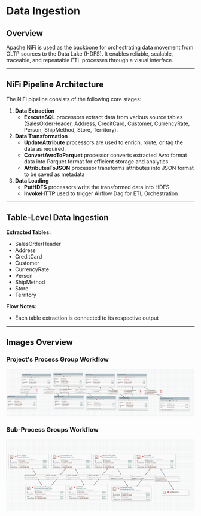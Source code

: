 # Data Ingestion 

## Overview

Apache NiFi is used as the backbone for orchestrating data movement from OLTP sources to the Data Lake (HDFS). It enables reliable, scalable, traceable, and repeatable ETL processes through a visual interface.

---

## NiFi Pipeline Architecture

The NiFi pipeline consists of the following core stages:

1. **Data Extraction**  
   - **ExecuteSQL** processors extract data from various source tables (SalesOrderHeader, Address, CreditCard, Customer, CurrencyRate, Person, ShipMethod, Store, Territory).
2. **Data Transformation**  
   - **UpdateAttribute** processors are used to enrich, route, or tag the data as required.
   - **ConvertAvroToParquet** processor converts extracted Avro format data into Parquet format for efficient storage and analytics.
   - **AttributesToJSON** processor transforms attributes into JSON format to be saved as metadata
3. **Data Loading**  
   - **PutHDFS** processors write the transformed data into HDFS
   - **InvokeHTTP** used to trigger Airflow Dag for ETL Orchestration

---

## Table-Level Data Ingestion

**Extracted Tables:**

- SalesOrderHeader
- Address
- CreditCard
- Customer
- CurrencyRate
- Person
- ShipMethod
- Store
- Territory

**Flow Notes:**
- Each table extraction is connected to its respective output
---
## Images Overview

### Project's Process Group Workflow
![Whole Workflow](<assets/Nifi Project workflow.png>)

### Sub-Process Groups Workflow
![Address Process Group](assets/Address.png)